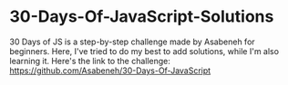 # 30-Days-Of-JavaScript-Solutions

30 Days of JS is a step-by-step challenge made by Asabeneh for beginners. Here, I've tried to do my best to add solutions, while I'm also learning it.
Here's the link to the challenge: https://github.com/Asabeneh/30-Days-Of-JavaScript
